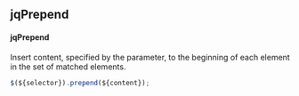 ## jqPrepend
#### jqPrepend
Insert content, specified by the parameter, to the beginning of each element in the set of matched elements.
```javascript
$(${selector}).prepend(${content});
```